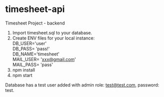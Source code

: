 # timesheet-api
Timesheet Project - backend
1. Import timesheet.sql to your database.
2. Create ENV files for your local instance:\
DB_USER='user'\
DB_PASS= 'pass!'\
DB_NAME='timesheet'\
MAIL_USER= 'xxx@gmail.com'\
MAIL_PASS= 'pass'
3. npm install
4. npm start

Database has a test user added with admin role: test@test.com, password: test.
